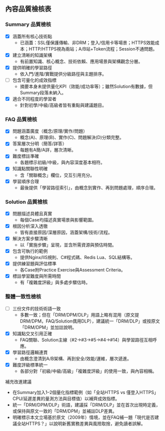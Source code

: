 ## 內容品質檢核表

### Summary 品質檢核
- [x] 涵蓋所有核心技術點
  - 已涵蓋：SSL僅保護傳輸、非DRM；登入/信用卡等場景；HTTPS效能成本；HTTP/HTTPS視為兩站；A/B站+Token流程；Session不通問題。
- [x] 建立清晰的知識架構
  - 有前置知識、核心概念、技術依賴、應用場景與架構觀念分層。
- [x] 提供明確的學習路徑
  - 依入門/進階/實戰提供分級路徑與主題排序。
- [ ] 包含可量化的成效指標
  - 摘要本身未提供量化KPI（效能/成功率等）；雖然Solution有數據，但Summary段落未納入。
- [x] 適合不同程度的學習者
  - 針對初學/中級/高級者皆有重點與建議題目。

### FAQ 品質檢核
- [x] 問題涵蓋廣度（概念/原理/實作/問題）
  - 概念(A)、原理(B)、實作(C)、問題解決(D)分類完整。
- [x] 答案層次分明（簡答/詳答）
  - 每題有A簡/A詳，層次清晰。
- [x] 難度標註準確
  - 各題標示初級/中級，與內容深度基本相符。
- [x] 知識點關聯性明確
  - 含「關聯概念」欄位，交互引用充分。
- [x] 學習順序合理
  - 最後提供「學習路徑索引」，由概念到實作、再到問題處理，順序合理。

### Solution 品質檢核
- [x] 問題描述具體且真實
  - 每個Case均描述真實場景與影響範圍。
- [x] 根因分析深入透徹
  - 皆有直接原因/深層原因，涵蓋架構/技術/流程。
- [x] 解決方案步驟清晰
  - 以「實施步驟」呈現，並含所需資源與預估時間。
- [x] 包含可執行的範例
  - 提供Nginx/IIS規則、C#程式碼、Redis Lua、SQL結構等。
- [x] 提供練習題與評估標準
  - 各Case附Practice Exercise與Assessment Criteria。
- [x] 標註學習難度與所需時間
  - 有「複雜度評級」與多處步驟估時。

### 整體一致性檢核
- [ ] 三份文件的技術術語一致
  - 多數一致；但在「DRM/DPM/DLP」用語上略有混用（原文提DRM/DPM，FAQ/Solution偶用DLP），建議統一「DRM/DLP」或按原文「DRM/DPM」並加註說明。
- [x] 知識點交叉引用正確
  - FAQ關聯、Solution主線（#2→#3→#5→#4→#14）與學習路徑互相呼應。
- [x] 學習路徑邏輯連貫
  - 由概念澄清到A/B架構、再到安全/效能/運維，層次遞進。
- [x] 難度評級標準統一
  - 各部分對「初級/中級/高級」「複雜度評級」的使用一致，與內容相稱。

補充改進建議
- 在Summary加入1–2個量化指標範例（如「全站HTTPS vs 僅登入HTTPS」CPU/延遲差異的量測方法與目標值）以補齊成效指標。
- 統一「DRM/DPM/DLP」術語，建議採「DRM/DLP」並在首次出現時定義，或保持與原文一致的「DRM/DPM」並補註DLP差異。
- 明確標示本文立場基於原文（2009年）情境，並在FAQ補一題「現代是否建議全站HTTPS？」以說明新舊實務差異與風險取捨，避免讀者誤解。